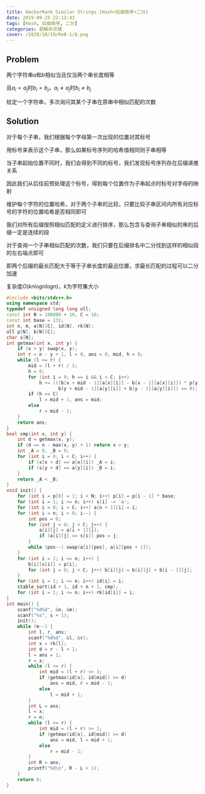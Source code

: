 ```yaml
---
title: HackerRank Similar Strings [Hash+后缀排序+二分]
date: 2019-09-25 22:13:43
tags: [Hash, 后缀排序, 二分]
categories: 题解杂货铺
cover: /2020/10/19/Re0-1/8.png
---
```

## Problem

两个字符串$a$和$b$相似当且仅当两个串长度相等

且$a_i = a_j$时$b_i = b_j， a_i \neq a_j$时$b_i \neq b_j$
        
给定一个字符串，多次询问其某个子串在原串中相似匹配的次数

## Solution

对于每个子串，我们根据每个字母第一次出现的位置对其标号

用标号来表示这个子串，那么如果标号序列的哈希值相同则子串相等

当子串起始位置不同时，我们会得到不同的标号，我们发现标号序列存在后缀递推关系

因此我们从后往前预处理这个标号，得到每个位置作为子串起点时标号对字母的映射

维护每个字符的位置哈希，对于两个子串的比较，只要比较子串区间内所有对应标号的字符的位置哈希是否相同即可

我们对所有后缀按照相似匹配的定义进行排序，那么包含与查询子串相似的串的后缀一定是连续的段

对于查询一个子串相似匹配的次数，我们只要在后缀排名中二分找到这样的相似段的左右端点即可

即两个后缀的最长匹配大于等于子串长度的最远位置，求最长匹配的过程可以二分加速

复杂度$O(knlognlogn)$，$k$为字符集大小

```cpp
#include <bits/stdc++.h>
using namespace std;
typedef unsigned long long ull;
const int N = 100000 + 10, C = 10;
const int base = 131;
int n, m, a[N][C], id[N], rk[N];
ull p[N], b[N][C];
char s[N];
int getmax(int x, int y) {
    if (x > y) swap(x, y);
    int r = n - y + 1, l = 0, ans = 0, mid, h = 0;
    while (l <= r) {
        mid = (l + r) / 2;
        h = 0;
        for (int i = 0; h == i && i < C; i++)
            h += (((b[x + mid - 1][a[x][i]] - b[x - 1][a[x][i]]) * p[y - x] -
                   b[y + mid - 1][a[y][i]] + b[y - 1][a[y][i]]) == 0);
        if (h == C)
            l = mid + 1, ans = mid;
        else
            r = mid - 1;
    }
    return ans;
}
bool cmp(int x, int y) {
    int d = getmax(x, y);
    if (d == n - max(x, y) + 1) return x > y;
    int _A = 0, _B = 0;
    for (int i = 0; i < C; i++) {
        if (s[x + d] == a[x][i]) _A = i;
        if (s[y + d] == a[y][i]) _B = i;
    }
    return _A < _B;
}
void init() {
    for (int i = p[0] = 1; i < N; i++) p[i] = p[i - 1] * base;
    for (int i = 1; i <= n; i++) s[i] -= 'a';
    for (int i = 0; i < C; i++) a[n + 1][i] = i;
    for (int i = n; i > 0; i--) {
        int pos = 0;
        for (int j = 0; j < C; j++) {
            a[i][j] = a[i + 1][j];
            if (a[i][j] == s[i]) pos = j;
        }
        while (pos--) swap(a[i][pos], a[i][pos + 1]);
    }
    for (int i = 1; i <= n; i++) {
        b[i][s[i]] = p[i];
        for (int j = 0; j < C; j++) b[i][j] = b[i][j] + b[i - 1][j];
    }
    for (int i = 1; i <= n; i++) id[i] = i;
    stable_sort(id + 1, id + n + 1, cmp);
    for (int i = 1; i <= n; i++) rk[id[i]] = i;
}
int main() {
    scanf("%d%d", &n, &m);
    scanf("%s", s + 1);
    init();
    while (m--) {
        int l, r, ans;
        scanf("%d%d", &l, &r);
        int x = rk[l];
        int d = r - l + 1;
        l = ans = 1;
        r = x;
        while (l <= r) {
            int mid = (l + r) >> 1;
            if (getmax(id[x], id[mid]) >= d)
                ans = mid, r = mid - 1;
            else
                l = mid + 1;
        }
        int L = ans;
        l = x;
        r = n;
        while (l <= r) {
            int mid = (l + r) >> 1;
            if (getmax(id[x], id[mid]) >= d)
                ans = mid, l = mid + 1;
            else
                r = mid - 1;
        }
        int R = ans;
        printf("%d\n", R - L + 1);
    }
    return 0;
}
```

